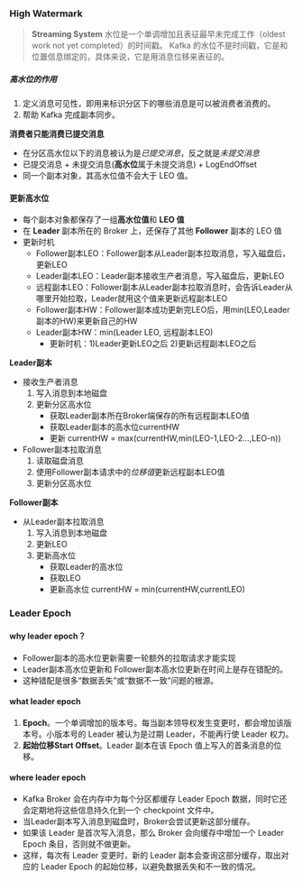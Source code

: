 ### High Watermark
>**Streaming System** 水位是一个单调增加且表征最早未完成工作（oldest work not yet completed）的时间戳。
Kafka 的水位不是时间戳，它是和位置信息绑定的，具体来说，它是用消息位移来表征的。

##### 高水位的作用
1. 定义消息可见性，即用来标识分区下的哪些消息是可以被消费者消费的。
2. 帮助 Kafka 完成副本同步。

**消费者只能消费已提交消息**
- 在分区高水位以下的消息被认为是*已提交消息*，反之就是*未提交消息*
- 已提交消息 + 未提交消息(**高水位**属于未提交消息)  + LogEndOffset
- 同一个副本对象，其高水位值不会大于 LEO 值。

#### 更新高水位
- 每个副本对象都保存了一组**高水位值**和 **LEO 值**
- 在 **Leader** 副本所在的 Broker 上，还保存了其他 **Follower** 副本的 LEO 值
- 更新时机
    - Follower副本LEO：Follower副本从Leader副本拉取消息，写入磁盘后，更新LEO
    - Leader副本LEO：Leader副本接收生产者消息，写入磁盘后，更新LEO
    - 远程副本LEO：Follower副本从Leader副本拉取消息时，会告诉Leader从哪里开始拉取，Leader就用这个值来更新远程副本LEO
    - Follower副本HW：Follower副本成功更新完LEO后，用min(LEO,Leader副本的HW)来更新自己的HW
    - Leader副本HW：min(Leader LEO, 远程副本LEO)
        - 更新时机：1)Leader更新LEO之后 2)更新远程副本LEO之后

**Leader副本**
- 接收生产者消息
    1. 写入消息到本地磁盘
    2. 更新分区高水位
        - 获取Leader副本所在Broker端保存的所有远程副本LEO值
        - 获取Leader副本的高水位currentHW
        - 更新 currentHW = max(currentHW,min(LEO-1,LEO-2...,LEO-n))
- Follower副本拉取消息
    1. 读取磁盘消息
    2. 使用Follower副本请求中的*位移值*更新远程副本LEO值
    3. 更新分区高水位
    
**Follower副本**
- 从Leader副本拉取消息
    1. 写入消息到本地磁盘
    2. 更新LEO
    3. 更新高水位
        - 获取Leader的高水位
        - 获取LEO
        - 更新高水位 currentHW = min(currentHW,currentLEO)

### Leader Epoch
#### why leader epoch？
- Follower副本的高水位更新需要一轮额外的拉取请求才能实现
- Leader副本高水位更新和 Follower副本高水位更新在时间上是存在错配的。
- 这种错配是很多“数据丢失”或“数据不一致”问题的根源。

#### what leader epoch
1. **Epoch**。一个单调增加的版本号。每当副本领导权发生变更时，都会增加该版本号。小版本号的 Leader 被认为是过期 Leader，不能再行使 Leader 权力。
2. **起始位移Start Offset**。Leader 副本在该 Epoch 值上写入的首条消息的位移。

#### where leader epoch
- Kafka Broker 会在内存中为每个分区都缓存 Leader Epoch 数据，同时它还会定期地将这些信息持久化到一个 checkpoint 文件中。
- 当Leader副本写入消息到磁盘时，Broker会尝试更新这部分缓存。
- 如果该 Leader 是首次写入消息，那么 Broker 会向缓存中增加一个 Leader Epoch 条目，否则就不做更新。
- 这样，每次有 Leader 变更时，新的 Leader 副本会查询这部分缓存，取出对应的 Leader Epoch 的起始位移，以避免数据丢失和不一致的情况。


